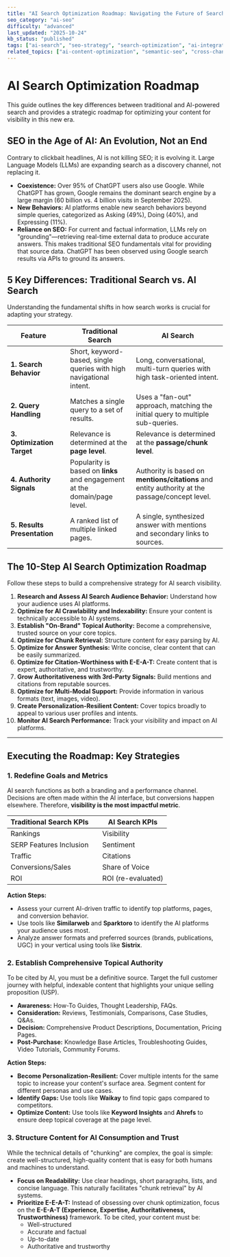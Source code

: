 ```yaml
---
title: "AI Search Optimization Roadmap: Navigating the Future of Search"
seo_category: "ai-seo"
difficulty: "advanced"
last_updated: "2025-10-24"
kb_status: "published"
tags: ["ai-search", "seo-strategy", "search-optimization", "ai-integration", "content-visibility", "digital-strategy"]
related_topics: ["ai-content-optimization", "semantic-seo", "cross-channel-marketing", "search-behavior", "technical-seo"]
---
```


# AI Search Optimization Roadmap

This guide outlines the key differences between traditional and AI-powered search and provides a strategic roadmap for optimizing your content for visibility in this new era.

## SEO in the Age of AI: An Evolution, Not an End

Contrary to clickbait headlines, AI is not killing SEO; it is evolving it. Large Language Models (LLMs) are expanding search as a discovery channel, not replacing it.

*   **Coexistence:** Over 95% of ChatGPT users also use Google. While ChatGPT has grown, Google remains the dominant search engine by a large margin (60 billion vs. 4 billion visits in September 2025).
*   **New Behaviors:** AI platforms enable new search behaviors beyond simple queries, categorized as Asking (49%), Doing (40%), and Expressing (11%).
*   **Reliance on SEO:** For current and factual information, LLMs rely on "grounding"—retrieving real-time external data to produce accurate answers. This makes traditional SEO fundamentals vital for providing that source data. ChatGPT has been observed using Google search results via APIs to ground its answers.

## 5 Key Differences: Traditional Search vs. AI Search

Understanding the fundamental shifts in how search works is crucial for adapting your strategy.

| Feature | | Traditional Search | AI Search |
| --- | --- | --- | --- |
| **1. Search Behavior** | | Short, keyword-based, single queries with high navigational intent. | Long, conversational, multi-turn queries with high task-oriented intent. |
| **2. Query Handling** | | Matches a single query to a set of results. | Uses a "fan-out" approach, matching the initial query to multiple sub-queries. |
| **3. Optimization Target** | | Relevance is determined at the **page level**. | Relevance is determined at the **passage/chunk level**. |
| **4. Authority Signals** | | Popularity is based on **links** and engagement at the domain/page level. | Authority is based on **mentions/citations** and entity authority at the passage/concept level. |
| **5. Results Presentation** | | A ranked list of multiple linked pages. | A single, synthesized answer with mentions and secondary links to sources. |

## The 10-Step AI Search Optimization Roadmap

Follow these steps to build a comprehensive strategy for AI search visibility.

1.  **Research and Assess AI Search Audience Behavior:** Understand how your audience uses AI platforms.
2.  **Optimize for AI Crawlability and Indexability:** Ensure your content is technically accessible to AI systems.
3.  **Establish "On-Brand" Topical Authority:** Become a comprehensive, trusted source on your core topics.
4.  **Optimize for Chunk Retrieval:** Structure content for easy parsing by AI.
5.  **Optimize for Answer Synthesis:** Write concise, clear content that can be easily summarized.
6.  **Optimize for Citation-Worthiness with E-E-A-T:** Create content that is expert, authoritative, and trustworthy.
7.  **Grow Authoritativeness with 3rd-Party Signals:** Build mentions and citations from reputable sources.
8.  **Optimize for Multi-Modal Support:** Provide information in various formats (text, images, video).
9.  **Create Personalization-Resilient Content:** Cover topics broadly to appeal to various user profiles and intents.
10. **Monitor AI Search Performance:** Track your visibility and impact on AI platforms.

---

## Executing the Roadmap: Key Strategies

### 1. Redefine Goals and Metrics

AI search functions as both a branding and a performance channel. Decisions are often made within the AI interface, but conversions happen elsewhere. Therefore, **visibility is the most impactful metric**.

| Traditional Search KPIs | | AI Search KPIs |
| --- | --- | --- |
| Rankings | | Visibility |
| SERP Features Inclusion | | Sentiment |
| Traffic | | Citations |
| Conversions/Sales | | Share of Voice |
| ROI | | ROI (re-evaluated) |

**Action Steps:**
*   Assess your current AI-driven traffic to identify top platforms, pages, and conversion behavior.
*   Use tools like **Similarweb** and **Sparktoro** to identify the AI platforms your audience uses most.
*   Analyze answer formats and preferred sources (brands, publications, UGC) in your vertical using tools like **Sistrix**.

### 2. Establish Comprehensive Topical Authority

To be cited by AI, you must be a definitive source. Target the full customer journey with helpful, indexable content that highlights your unique selling proposition (USP).

*   **Awareness:** How-To Guides, Thought Leadership, FAQs.
*   **Consideration:** Reviews, Testimonials, Comparisons, Case Studies, Q&As.
*   **Decision:** Comprehensive Product Descriptions, Documentation, Pricing Pages.
*   **Post-Purchase:** Knowledge Base Articles, Troubleshooting Guides, Video Tutorials, Community Forums.

**Action Steps:**
*   **Become Personalization-Resilient:** Cover multiple intents for the same topic to increase your content's surface area. Segment content for different personas and use cases.
*   **Identify Gaps:** Use tools like **Waikay** to find topic gaps compared to competitors.
*   **Optimize Content:** Use tools like **Keyword Insights** and **Ahrefs** to ensure deep topical coverage at the page level.

### 3. Structure Content for AI Consumption and Trust

While the technical details of "chunking" are complex, the goal is simple: create well-structured, high-quality content that is easy for both humans and machines to understand.

*   **Focus on Readability:** Use clear headings, short paragraphs, lists, and concise language. This naturally facilitates "chunk retrieval" by AI systems.
*   **Prioritize E-E-A-T:** Instead of obsessing over chunk optimization, focus on the **E-E-A-T (Experience, Expertise, Authoritativeness, Trustworthiness)** framework. To be cited, your content must be:
    *   Well-structured
    *   Accurate and factual
    *   Up-to-date
    *   Authoritative and trustworthy
